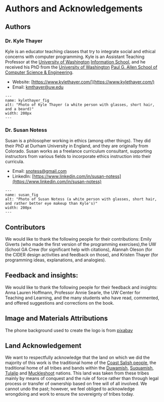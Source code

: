 # Authors and Acknowledgements
## Authors

### Dr. Kyle Thayer
Kyle is an educator teaching classes that try to integrate social and ethical concerns with computer programming. Kyle is an Assistant Teaching Professor at the [University of Washington](https://www.washington.edu/) [Information School](https://ischool.uw.edu/), and he received his PhD from the [University of Washington](https://www.washington.edu/) [Paul G. Allen School of Computer Science & Engineering](https://www.cs.washington.edu/).

* Website: [https://www.kylethayer.com/](https://www.kylethayer.com/)
* Email: [kmthayer@uw.edu](mailto:kmthayer@uw.edu)

```{figure} kylethayer.jpg
---
name: kylethayer_fig
alt: "Photo of Kyle Thayer (a white person with glasses, short hair, and a beard)"
width: 200px
---
```

### Dr. Susan Notess
Susan is a philosopher working in ethics (among other things). They did their PhD at Durham University in England, and they are originally from Colorado. Susan works as a freelance curriculum consultant, supporting instructors from various fields to incorporate ethics instruction into their curricula.

* Email: [snotess@gmail.com](mailto:snotess@gmail.com)
* LinkedIn: [https://www.linkedin.com/in/susan-notess](https://www.linkedin.com/in/susan-notess)

```{figure} SusanFace.jpg
---
name: susan_fig
alt: "Photo of Susan Notess (a white person with glasses, short hair, and rather better eye makeup than Kyle's)"
width: 200px
---
```

## Contributors
We would like to thank the following people for their contributions: Emily Giverts (who made the first version of the programming exercises),the UW iSchool GA Crew (for significant help with citations), Alannah Oleson (for the CIDER design activities and feedback on those), and Kristen Thayer (for programming ideas, explanations, and analogies).

## Feedback and insights:
We would like to thank the following people for their feedback and insights: Anna Lauren Hoffmann, Professor Annie Searle, the UW Center for Teaching and Learning, and the many students who have read, commented, and offered suggestions and corrections on the book.

## Image and Materials Attributions
The phone background used to create the logo is from [pixabay](https://pixabay.com/vectors/smartphone-icon-modern-symbol-1557796/)

## Land Acknowledgement
We want to respectfully acknowledge that the land on which we did the majority of this work is the traditional home of the [Coast Salish people](https://en.wikipedia.org/wiki/Coast_Salish), the traditional home of all tribes and bands within the [Duwamish](https://www.duwamishtribe.org/), [Suquamish](https://suquamish.nsn.us/), [Tulalip](https://www.tulaliptribes-nsn.gov/) and [Muckleshoot](https://www.wearemuckleshoot.org/) nations. This land was taken from these tribes mainly by means of conquest and the rule of force rather than through legal process or transfer of ownership based on free will of all involved. We cannot undo the past; however, we feel obliged to acknowledge wrongdoing and work to ensure the sovereignty of tribes today.
